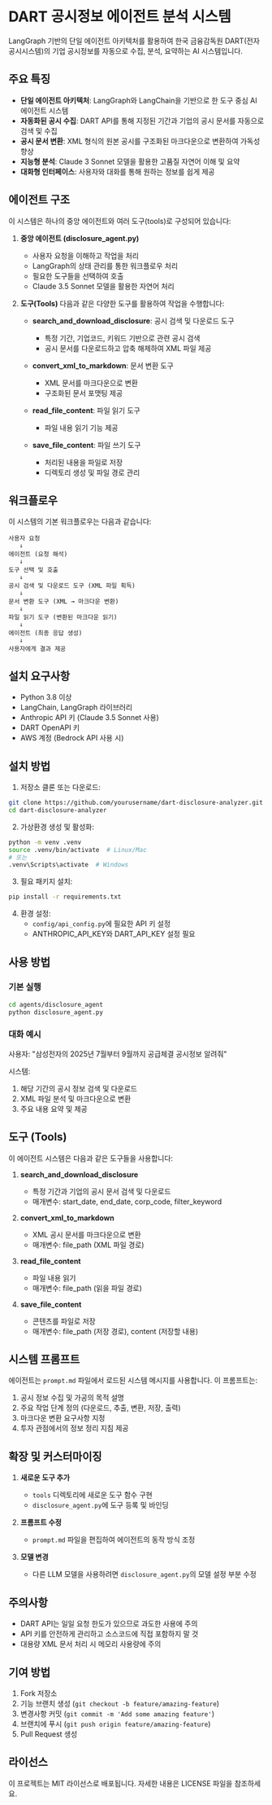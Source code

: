 # DART 공시정보 에이전트 분석 시스템

LangGraph 기반의 단일 에이전트 아키텍처를 활용하여 한국 금융감독원 DART(전자공시시스템)의 기업 공시정보를 자동으로 수집, 분석, 요약하는 AI 시스템입니다.

## 주요 특징

- **단일 에이전트 아키텍처**: LangGraph와 LangChain을 기반으로 한 도구 중심 AI 에이전트 시스템
- **자동화된 공시 수집**: DART API를 통해 지정된 기간과 기업의 공시 문서를 자동으로 검색 및 수집
- **공시 문서 변환**: XML 형식의 원본 공시를 구조화된 마크다운으로 변환하여 가독성 향상
- **지능형 분석**: Claude 3 Sonnet 모델을 활용한 고품질 자연어 이해 및 요약
- **대화형 인터페이스**: 사용자와 대화를 통해 원하는 정보를 쉽게 제공

## 에이전트 구조

이 시스템은 하나의 중앙 에이전트와 여러 도구(tools)로 구성되어 있습니다:

1. **중앙 에이전트 (disclosure_agent.py)**
   - 사용자 요청을 이해하고 작업을 처리
   - LangGraph의 상태 관리를 통한 워크플로우 처리
   - 필요한 도구들을 선택하여 호출
   - Claude 3.5 Sonnet 모델을 활용한 자연어 처리

2. **도구(Tools)**
   다음과 같은 다양한 도구를 활용하여 작업을 수행합니다:

   - **search_and_download_disclosure**: 공시 검색 및 다운로드 도구
     - 특정 기간, 기업코드, 키워드 기반으로 관련 공시 검색
     - 공시 문서를 다운로드하고 압축 해제하여 XML 파일 제공

   - **convert_xml_to_markdown**: 문서 변환 도구
     - XML 문서를 마크다운으로 변환
     - 구조화된 문서 포맷팅 제공

   - **read_file_content**: 파일 읽기 도구
     - 파일 내용 읽기 기능 제공

   - **save_file_content**: 파일 쓰기 도구
     - 처리된 내용을 파일로 저장
     - 디렉토리 생성 및 파일 경로 관리

## 워크플로우

이 시스템의 기본 워크플로우는 다음과 같습니다:

```
사용자 요청
   ↓
에이전트 (요청 해석)
   ↓
도구 선택 및 호출
   ↓
공시 검색 및 다운로드 도구 (XML 파일 획득)
   ↓
문서 변환 도구 (XML → 마크다운 변환)
   ↓
파일 읽기 도구 (변환된 마크다운 읽기)
   ↓
에이전트 (최종 응답 생성)
   ↓
사용자에게 결과 제공
```

## 설치 요구사항

- Python 3.8 이상
- LangChain, LangGraph 라이브러리
- Anthropic API 키 (Claude 3.5 Sonnet 사용)
- DART OpenAPI 키
- AWS 계정 (Bedrock API 사용 시)

## 설치 방법

1. 저장소 클론 또는 다운로드:
```bash
git clone https://github.com/yourusername/dart-disclosure-analyzer.git
cd dart-disclosure-analyzer
```

2. 가상환경 생성 및 활성화:
```bash
python -m venv .venv
source .venv/bin/activate  # Linux/Mac
# 또는
.venv\Scripts\activate  # Windows
```

3. 필요 패키지 설치:
```bash
pip install -r requirements.txt
```

4. 환경 설정:
   - `config/api_config.py`에 필요한 API 키 설정
   - ANTHROPIC_API_KEY와 DART_API_KEY 설정 필요

## 사용 방법

### 기본 실행

```bash
cd agents/disclosure_agent
python disclosure_agent.py
```

### 대화 예시

사용자: "삼성전자의 2025년 7월부터 9월까지 공급체결 공시정보 알려줘"

시스템:
1. 해당 기간의 공시 정보 검색 및 다운로드
2. XML 파일 분석 및 마크다운으로 변환
3. 주요 내용 요약 및 제공

## 도구 (Tools)

이 에이전트 시스템은 다음과 같은 도구들을 사용합니다:

1. **search_and_download_disclosure**
   - 특정 기간과 기업의 공시 문서 검색 및 다운로드
   - 매개변수: start_date, end_date, corp_code, filter_keyword

2. **convert_xml_to_markdown**
   - XML 공시 문서를 마크다운으로 변환
   - 매개변수: file_path (XML 파일 경로)

3. **read_file_content**
   - 파일 내용 읽기
   - 매개변수: file_path (읽을 파일 경로)

4. **save_file_content**
   - 콘텐츠를 파일로 저장
   - 매개변수: file_path (저장 경로), content (저장할 내용)

## 시스템 프롬프트

에이전트는 `prompt.md` 파일에서 로드된 시스템 메시지를 사용합니다. 이 프롬프트는:

1. 공시 정보 수집 및 가공의 목적 설명
2. 주요 작업 단계 정의 (다운로드, 추출, 변환, 저장, 출력)
3. 마크다운 변환 요구사항 지정
4. 투자 관점에서의 정보 정리 지침 제공

## 확장 및 커스터마이징

1. **새로운 도구 추가**
   - `tools` 디렉토리에 새로운 도구 함수 구현
   - `disclosure_agent.py`에 도구 등록 및 바인딩

2. **프롬프트 수정**
   - `prompt.md` 파일을 편집하여 에이전트의 동작 방식 조정

3. **모델 변경**
   - 다른 LLM 모델을 사용하려면 `disclosure_agent.py`의 모델 설정 부분 수정

## 주의사항

- DART API는 일일 요청 한도가 있으므로 과도한 사용에 주의
- API 키를 안전하게 관리하고 소스코드에 직접 포함하지 말 것
- 대용량 XML 문서 처리 시 메모리 사용량에 주의

## 기여 방법

1. Fork 저장소
2. 기능 브랜치 생성 (`git checkout -b feature/amazing-feature`)
3. 변경사항 커밋 (`git commit -m 'Add some amazing feature'`)
4. 브랜치에 푸시 (`git push origin feature/amazing-feature`)
5. Pull Request 생성

## 라이선스

이 프로젝트는 MIT 라이선스로 배포됩니다. 자세한 내용은 LICENSE 파일을 참조하세요.